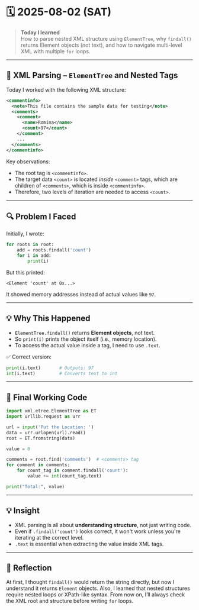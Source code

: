 # 🗓️ 2025-08-02 (SAT)

> **Today I learned**  
How to parse nested XML structure using `ElementTree`, why `findall()` returns Element objects (not text), and how to navigate multi-level XML with multiple `for` loops.

---

## 📘 XML Parsing – `ElementTree` and Nested Tags

Today I worked with the following XML structure:

```xml
<commentinfo>
  <note>This file contains the sample data for testing</note>
  <comments>
    <comment>
      <name>Romina</name>
      <count>97</count>
    </comment>
    ...
  </comments>
</commentinfo>
```

Key observations:

- The root tag is `<commentinfo>`.
- The target data `<count>` is located *inside* `<comment>` tags, which are children of `<comments>`, which is inside `<commentinfo>`.
- Therefore, two levels of iteration are needed to access `<count>`.

---

## 🔍 Problem I Faced

Initially, I wrote:

```python
for roots in root:
    add = roots.findall('count')
    for i in add:
        print(i)
```

But this printed:

```
<Element 'count' at 0x...>
```

It showed memory addresses instead of actual values like `97`.

---

## 💡 Why This Happened

- `ElementTree.findall()` returns **Element objects**, not text.
- So `print(i)` prints the object itself (i.e., memory location).
- To access the actual value inside a tag, I need to use `.text`.

✅ Correct version:

```python
print(i.text)       # Outputs: 97
int(i.text)         # Converts text to int
```

---

## 🔁 Final Working Code

```python
import xml.etree.ElementTree as ET
import urllib.request as urr

url = input('Put the Location: ')
data = urr.urlopen(url).read()
root = ET.fromstring(data)

value = 0

comments = root.find('comments')  # <comments> tag
for comment in comments:
    for count_tag in comment.findall('count'):
        value += int(count_tag.text)

print("Total:", value)
```

---

## 💡 Insight

- XML parsing is all about **understanding structure**, not just writing code.
- Even if `.findall('count')` looks correct, it won't work unless you're iterating at the correct level.
- `.text` is essential when extracting the value inside XML tags.

---

## 🧠 Reflection

At first, I thought `findall()` would return the string directly, but now I understand it returns `Element` objects. Also, I learned that nested structures require nested loops or XPath-like syntax. From now on, I’ll always check the XML root and structure before writing `for` loops.

